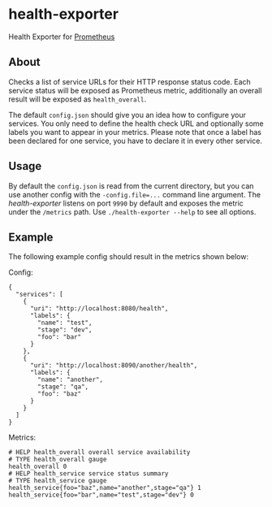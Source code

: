 # health-exporter

Health Exporter for [Prometheus](http://prometheus.io/)

## About

Checks a list of service URLs for their HTTP response status code. Each service status will be exposed as Prometheus
metric, additionally an overall result will be exposed as `health_overall`.

The default `config.json` should give you an idea how to configure your services. You only need to define the
health check URL and optionally some labels you want to appear in your metrics. Please note that once a label
has been declared for one service, you have to declare it in every other service.

## Usage

By default the `config.json` is read from the current directory, but you can use another config
with the `-config.file=...` command line argument. The *health-exporter* listens on port `9990` by default
and exposes the metric under the `/metrics` path. Use `./health-exporter --help` to see all options.

## Example

The following example config should result in the metrics shown below:

Config:

```
{
  "services": [
    {
      "uri": "http://localhost:8080/health",
      "labels": {
        "name": "test",
        "stage": "dev",
        "foo": "bar"
      }
    },
    {
      "uri": "http://localhost:8090/another/health",
      "labels": {
        "name": "another",
        "stage": "qa",
        "foo": "baz"
      }
    }
  ]
}
```

Metrics:

```
# HELP health_overall overall service availability
# TYPE health_overall gauge
health_overall 0
# HELP health_service service status summary
# TYPE health_service gauge
health_service{foo="baz",name="another",stage="qa"} 1
health_service{foo="bar",name="test",stage="dev"} 0
```
